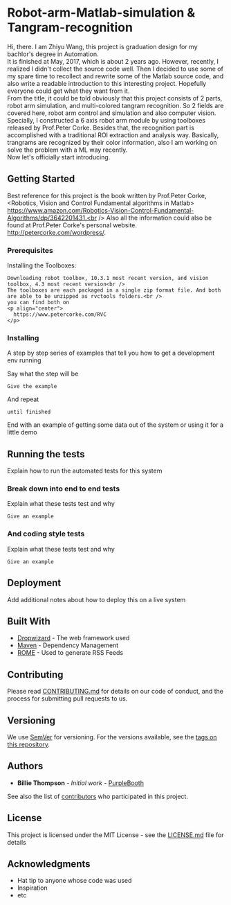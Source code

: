 # Robot-arm-Matlab-simulation & Tangram-recognition

Hi, there. I am Zhiyu Wang, this project is graduation design for my bachlor's degree in Automation. <br />
It is finished at May, 2017, which is about 2 years ago. However, recently, I realized I didn't collect the source code well. Then I decided to use some of my spare time to recollect and rewrite some of the Matlab source code, and also write a readable introduction to this interesting project. Hopefully everyone could get what they want from it.<br />
From the title, it could be told obviously that this project consists of 2 parts, robot arm simulation, and multi-colored tangram recognition. So 2 fields are covered here, robot arm control and simulation and also computer vision. Specially, I constructed a 6 axis robot arm module by using toolboxes released by Prof.Peter Corke. Besides that, the recognition part is accomplished with a traditional ROI extraction and analysis way. Basically, trangrams are recognized by their color information, also I am working on solve the problem with a ML way recently.<br />
Now let's officially start introducing.

## Getting Started

Best reference for this project is the book written by Prof.Peter Corke, <br /><Robotics, Vision and Control Fundamental algorithms in Matlab> https://www.amazon.com/Robotics-Vision-Control-Fundamental-Algorithms/dp/3642201431.<br />
Also all the information could also be found at Prof.Peter Corke's personal website. http://petercorke.com/wordpress/.

### Prerequisites

Installing the Toolboxes:<br />

```
Downloading robot toolbox, 10.3.1 most recent version, and vision toolbox, 4.3 most recent version<br />
The toolboxes are each packaged in a single zip format file. And both are able to be unzipped as rvctools folders.<br />
you can find both on 
<p align="center">
  https://www.petercorke.com/RVC
</p>
```

### Installing

A step by step series of examples that tell you how to get a development env running

Say what the step will be

```
Give the example
```

And repeat

```
until finished
```

End with an example of getting some data out of the system or using it for a little demo

## Running the tests

Explain how to run the automated tests for this system

### Break down into end to end tests

Explain what these tests test and why

```
Give an example
```

### And coding style tests

Explain what these tests test and why

```
Give an example
```

## Deployment

Add additional notes about how to deploy this on a live system

## Built With

* [Dropwizard](http://www.dropwizard.io/1.0.2/docs/) - The web framework used
* [Maven](https://maven.apache.org/) - Dependency Management
* [ROME](https://rometools.github.io/rome/) - Used to generate RSS Feeds

## Contributing

Please read [CONTRIBUTING.md](https://gist.github.com/PurpleBooth/b24679402957c63ec426) for details on our code of conduct, and the process for submitting pull requests to us.

## Versioning

We use [SemVer](http://semver.org/) for versioning. For the versions available, see the [tags on this repository](https://github.com/your/project/tags). 

## Authors

* **Billie Thompson** - *Initial work* - [PurpleBooth](https://github.com/PurpleBooth)

See also the list of [contributors](https://github.com/your/project/contributors) who participated in this project.

## License

This project is licensed under the MIT License - see the [LICENSE.md](LICENSE.md) file for details

## Acknowledgments

* Hat tip to anyone whose code was used
* Inspiration
* etc
